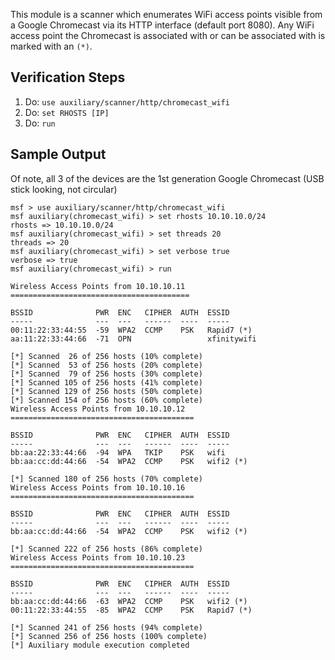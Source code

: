 This module is a scanner which enumerates WiFi access points visible from a Google Chromecast via its HTTP interface (default port 8080).  Any WiFi access point the Chromecast is associated with or can be associated with is marked with an `(*)`.

## Verification Steps

1. Do: ```use auxiliary/scanner/http/chromecast_wifi```
2. Do: ```set RHOSTS [IP]```
3. Do: ```run```

## Sample Output

Of note, all 3 of the devices are the 1st generation Google Chromecast (USB stick looking, not circular)

```
msf > use auxiliary/scanner/http/chromecast_wifi 
msf auxiliary(chromecast_wifi) > set rhosts 10.10.10.0/24
rhosts => 10.10.10.0/24
msf auxiliary(chromecast_wifi) > set threads 20
threads => 20
msf auxiliary(chromecast_wifi) > set verbose true
verbose => true
msf auxiliary(chromecast_wifi) > run

Wireless Access Points from 10.10.10.11
========================================

BSSID              PWR  ENC   CIPHER  AUTH  ESSID
-----              ---  ---   ------  ----  -----
00:11:22:33:44:55  -59  WPA2  CCMP    PSK   Rapid7 (*)
aa:11:22:33:44:66  -71  OPN                 xfinitywifi

[*] Scanned  26 of 256 hosts (10% complete)
[*] Scanned  53 of 256 hosts (20% complete)
[*] Scanned  79 of 256 hosts (30% complete)
[*] Scanned 105 of 256 hosts (41% complete)
[*] Scanned 129 of 256 hosts (50% complete)
[*] Scanned 154 of 256 hosts (60% complete)
Wireless Access Points from 10.10.10.12
=========================================

BSSID              PWR  ENC   CIPHER  AUTH  ESSID
-----              ---  ---   ------  ----  -----
bb:aa:22:33:44:66  -94  WPA   TKIP    PSK   wifi
bb:aa:cc:dd:44:66  -54  WPA2  CCMP    PSK   wifi2 (*)

[*] Scanned 180 of 256 hosts (70% complete)
Wireless Access Points from 10.10.10.16
=========================================

BSSID              PWR  ENC   CIPHER  AUTH  ESSID
-----              ---  ---   ------  ----  -----
bb:aa:cc:dd:44:66  -54  WPA2  CCMP    PSK   wifi2 (*)

[*] Scanned 222 of 256 hosts (86% complete)
Wireless Access Points from 10.10.10.23
=========================================

BSSID              PWR  ENC   CIPHER  AUTH  ESSID
-----              ---  ---   ------  ----  -----
bb:aa:cc:dd:44:66  -63  WPA2  CCMP    PSK   wifi2 (*)
00:11:22:33:44:55  -85  WPA2  CCMP    PSK   Rapid7 (*)

[*] Scanned 241 of 256 hosts (94% complete)
[*] Scanned 256 of 256 hosts (100% complete)
[*] Auxiliary module execution completed
```
